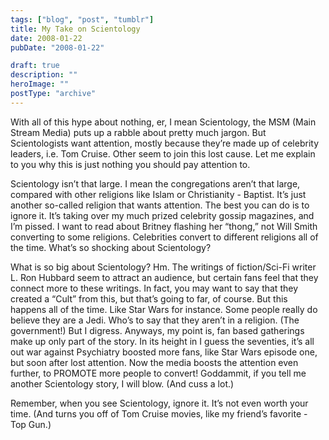 ```yaml
---
tags: ["blog", "post", "tumblr"]
title: My Take on Scientology
date: 2008-01-22
pubDate: "2008-01-22"

draft: true
description: ""
heroImage: ""
postType: "archive"
---
```


With all of this hype about nothing, er, I mean Scientology, the MSM (Main Stream Media) puts up a rabble about pretty much jargon. But Scientologists want attention, mostly because they’re made up of celebrity leaders, i.e. Tom Cruise. Other seem to join this lost cause. Let me explain to you why this is just nothing you should pay attention to.

Scientology isn’t that large. I mean the congregations aren’t that large, compared with other religions like Islam or Christianity - Baptist. It’s just another so-called religion that wants attention. The best you can do is to ignore it. It’s taking over my much prized celebrity gossip magazines, and I’m pissed. I want to read about Britney flashing her “thong,” not Will Smith converting to some religions. Celebrities convert to different religions all of the time. What’s so shocking about Scientology?

What is so big about Scientology? Hm. The writings of fiction/Sci-Fi writer L. Ron Hubbard seem to attract an audience, but certain fans feel that they connect more to these writings. In fact, you may want to say that they created a “Cult” from this, but that’s going to far, of course. But this happens all of the time. Like Star Wars for instance. Some people really do believe they are a Jedi. Who’s to say that they aren’t in a religion. (The government!) But I digress. Anyways, my point is, fan based gatherings make up only part of the story. In its height in I guess the seventies, it’s all out war against Psychiatry boosted more fans, like Star Wars episode one, but soon after lost attention. Now the media boosts the attention even further, to PROMOTE more people to convert! Goddammit, if you tell me another Scientology story, I will blow. (And cuss a lot.)

Remember, when you see Scientology, ignore it. It’s not even worth your time. (And turns you off of Tom Cruise movies, like my friend’s favorite - Top Gun.)
